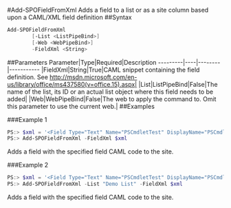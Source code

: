 #Add-SPOFieldFromXml
Adds a field to a list or as a site column based upon a CAML/XML field definition
##Syntax
```powershell
Add-SPOFieldFromXml
        [-List <ListPipeBind>]
        [-Web <WebPipeBind>]
        -FieldXml <String>
```


##Parameters
Parameter|Type|Required|Description
---------|----|--------|-----------
|FieldXml|String|True|CAML snippet containing the field definition. See http://msdn.microsoft.com/en-us/library/office/ms437580(v=office.15).aspx|
|List|ListPipeBind|False|The name of the list, its ID or an actual list object where this field needs to be added|
|Web|WebPipeBind|False|The web to apply the command to. Omit this parameter to use the current web.|
##Examples

###Example 1
```powershell
PS:> $xml = '<Field Type="Text" Name="PSCmdletTest" DisplayName="PSCmdletTest" ID="{27d81055-f208-41c9-a976-61c5473eed4a}" Group="Test" Required="FALSE" StaticName="PSCmdletTest" />'
PS:> Add-SPOFieldFromXml -FieldXml $xml
```
Adds a field with the specified field CAML code to the site.

###Example 2
```powershell
PS:> $xml = '<Field Type="Text" Name="PSCmdletTest" DisplayName="PSCmdletTest" ID="{27d81055-f208-41c9-a976-61c5473eed4a}" Group="Test" Required="FALSE" StaticName="PSCmdletTest" />'
PS:> Add-SPOFieldFromXml -List "Demo List" -FieldXml $xml
```
Adds a field with the specified field CAML code to the site.
